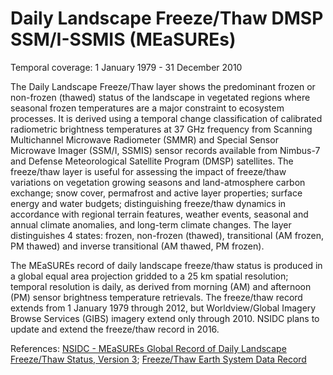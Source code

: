 # Daily Landscape Freeze/Thaw DMSP SSM/I-SSMIS (MEaSUREs)
Temporal coverage: 1 January 1979 - 31 December 2010

The Daily Landscape Freeze/Thaw layer shows the predominant frozen or non-frozen (thawed) status of the landscape in vegetated regions where seasonal frozen temperatures are a major constraint to ecosystem processes. It is derived using a temporal change classification of calibrated radiometric brightness temperatures at 37 GHz frequency from Scanning Multichannel Microwave Radiometer (SMMR) and Special Sensor Microwave Imager (SSM/I, SSMIS) sensor records available from Nimbus-7 and Defense Meteorological Satellite Program (DMSP) satellites.
The freeze/thaw layer is useful for assessing the impact of freeze/thaw variations on vegetation growing seasons and land-atmosphere carbon exchange; snow cover, permafrost and active layer properties; surface energy and water budgets; distinguishing freeze/thaw dynamics in accordance with regional terrain features, weather events, seasonal and annual climate anomalies, and long-term climate changes. The layer distinguishes 4 states: frozen, non-frozen (thawed), transitional (AM frozen, PM thawed) and inverse transitional (AM thawed, PM frozen).

The MEaSUREs record of daily landscape freeze/thaw status is produced in a global equal area projection gridded to a 25 km spatial resolution; temporal resolution is daily, as derived from morning (AM) and afternoon (PM) sensor brightness temperature retrievals. The freeze/thaw record extends from  1 January 1979 through 2012, but Worldview/Global Imagery Browse Services (GIBS) imagery extend only through 2010. NSIDC plans to update and extend the freeze/thaw record in 2016.

References: [NSIDC - MEaSUREs Global Record of Daily Landscape Freeze/Thaw Status, Version 3](http://nsidc.org/data/nsidc-0477/); [Freeze/Thaw Earth System Data Record](http://freezethaw.ntsg.umt.edu/)

